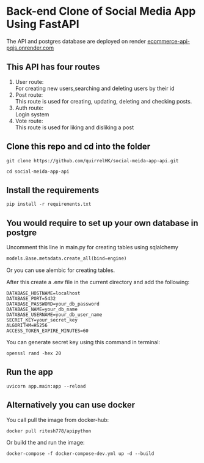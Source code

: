 # Back-end Clone of Social Media App Using FastAPI

The API and postgres database are deployed on render
[ecommerce-api-pqjs.onrender.com](https://ecommerce-api-pqjs.onrender.com/docs)

## This API has four routes

1. User route:\
    For creating new users,searching and deleting users by their id
2. Post route:\
    This route is used for creating, updating, deleting and checking posts.
3. Auth route:\
    Login system
4. Vote route:\
    This route is used for liking and disliking a post

## Clone this repo and cd into the folder
```
git clone https://github.com/quirrelHK/social-meida-app-api.git

cd social-meida-app-api
```

## Install the requirements
```
pip install -r requirements.txt
```

## You would require to set up your own database in postgre
Uncomment this line in main.py for creating tables using sqlalchemy
```py
models.Base.metadata.create_all(bind=engine)
```
Or you can use alembic for creating tables.

After this create a .env file in the current directory and add the following:
```
DATABASE_HOSTNAME=localhost
DATABASE_PORT=5432
DATABASE_PASSWORD=your_db_password
DATABASE_NAME=your_db_name
DATABASE_USERNAME=your_db_user_name
SECRET_KEY=your_secret_key
ALGORITHM=HS256
ACCESS_TOKEN_EXPIRE_MINUTES=60
```

You can generate secret key using this command in terminal:
```
openssl rand -hex 20
```
## Run the app
```
uvicorn app.main:app --reload
```


## Alternatively you can use docker
You call pull the image from docker-hub:
```
docker pull ritesh778/apipython

```
Or build the and run the image:
```
docker-compose -f docker-compose-dev.yml up -d --build

```

